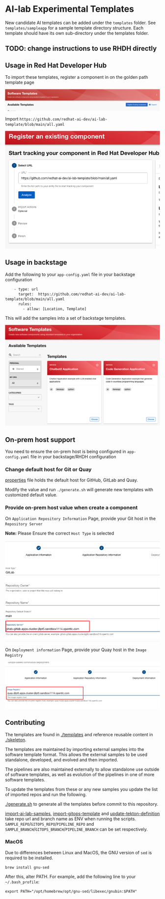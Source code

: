 #  AI-lab Experimental Templates

New candidate AI templates can be added under the `templates` folder. See `templates/sampleapp` for a sample template directory structure. Each template should have its own sub-directory under the templates folder.

## TODO: change instructions to use RHDH directly

## Usage in Red Hat Developer Hub

To import these templates, register a component in on the golden path template page 

![Screenshot](register.png)

Import `https://github.com/redhat-ai-dev/ai-lab-template/blob/main/all.yaml`

![Screenshot](register2.png)

## Usage in backstage 

Add the following to your `app-config.yaml` file in your backstage configuration 

``` 
    - type: url
      target:  https://github.com/redhat-ai-dev/ai-lab-template/blob/main/all.yaml
      rules:
        - allow: [Location, Template]
```

This will add the samples into a set of backstage templates.

![Screenshot](catalog.png)


## On-prem host support

You need to ensure the on-prem host is being configured in `app-config.yaml` file in your backstage/RHDH configuration 

### Change default host for Git or Quay

[properties](./properties) file holds the default host for GitHub, GitLab and Quay.

Modify the value and run `./generate.sh` will generate new templates with customized default value.

### Provide on-prem host value when create a component

On `Application Repository Information` Page, provide your Git host in the `Repository Server`

**Note:** Please Ensure the correct `Host Type` is selected

![Screenshot](on-prem-git.png)

On `Deployment information` Page, provide your Quay host in the `Image Registry`

![Screenshot](on-prem-quay.png)
 
## Contributing

The templates are found in [./templates](./templates)  and reference reusable content in [./skeleton](./skeleton).  

The templates are maintained by importing external samples into the software template format. This allows the external samples to be used standalone, developed, and evolved and then imported.

The pipelines are also maintained externally to allow standalone use outside of software templates, as well as evolution of the pipelines in one of more software templates.

To update the templates from these or any new samples you update the list of imported repos and run the following. 


 [./generate.sh](./generate.sh) to generate all the templates before commit to this repository.

 [import-ai-lab-samples](./scripts/import-ai-lab-samples), [import-gitops-template](./scripts/import-gitops-template) and [update-tekton-definition](./scripts/import-gitops-template) take repo url and branch name as ENV when running the scripts. `SAMPLE_REPO`/`GITOPS_REPO`/`PIPELINE_REPO` and `SAMPLE_BRANCH`/`GITOPS_BRANCH`/`PIPELINE_BRANCH` can be set respectively. 





### MacOS 

Due to differences between Linux and MacOS, the GNU version of `sed` is required to be installed.

```
brew install gnu-sed
```
After this, alter PATH. For example, add the following line to your `~/.bash_profile`:
```
export PATH="/opt/homebrew/opt/gnu-sed/libexec/gnubin:$PATH"
```